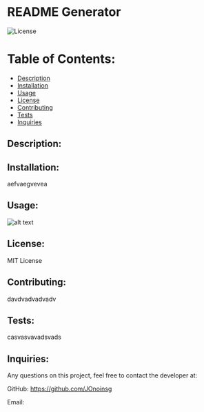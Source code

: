 

# <h1> README Generator </h1>

![License](https://img.shields.io/static/v1?label=License&message=MIT%20License&color=brightgreen)
    
# Table of Contents:
* [Description](#description)
* [Installation](#installation)
* [Usage](#usage)
* [License](#license)
* [Contributing](#contributing)
* [Tests](#tests)
* [Inquiries](#inquiries)
    
## Description:
    

    
## Installation:
    
aefvaegvevea
    
## Usage:
    
![alt text](https://github.com/JonahBCoding/readme-generator/blob/master/media/USAGEVID.gif)
    
## License: 

MIT License
    
## Contributing:
    
davdvadvadvadv
    
## Tests:
    
casvasvavadsvads
    
## Inquiries:
    
Any questions on this project, feel free to contact the developer at:
    
GitHub: <https://github.com/JOnoinsg>
    
Email: <aefgadgbvda>

